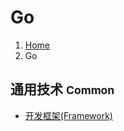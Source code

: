 # Go

<ol class="breadcrumb"><li><a href="/">Home</a></li><li class="active">Go</li></ol>

## 通用技术 <small>Common</small>
* [开发框架(Framework)](/go/framework/overview.md)

